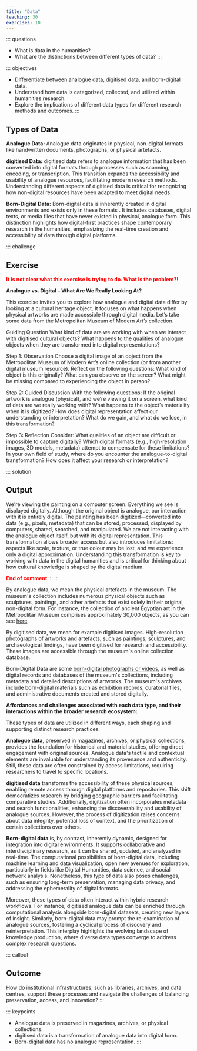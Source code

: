 ```yaml
---
title: "Data"
teaching: 30
exercises: 10
---
```


::: questions 
- What is data in the humanities?
- What are the distinctions between different types of data?
:::

::: objectives
- Differentiate between analogue data, digitised data, and born-digital data.
- Understand how data is categorized, collected, and utilized within humanities research.
- Explore the implications of different data types for different research methods and outcomes.
:::

## Types of Data

**Analogue Data:**
Analogue data originates in physical, non-digital formats like handwritten documents, photographs, or physical artefacts.

**digitised Data:**
digitised data refers to analogue information that has been converted into digital formats through processes such as scanning, encoding, or transcription. This transition expands the accessibility and usability of analogue resources, facilitating modern research methods. Understanding different aspects of digitised data is critical for recognizing how non-digital resources have been adapted to meet digital needs.

**Born-Digital Data:**
Born-digital data is inherently created in digital environments and exists only in these formats . It includes databases, digital texts, or media files that have never existed in physical, analogue form. This distinction highlights how digital-first practices shape contemporary research in the humanities, emphasizing the real-time creation and accessibility of data through digital platforms.


::: challenge
## Exercise

**<span style="color:red">It is not clear what this exercise is trying to do. What is the problem?! </span>**

**Analogue vs. Digital – What Are We Really Looking At?**

This exercise invites you to explore how analogue and digital data differ by looking at a cultural heritage object. It focuses on what happens when physical artworks are made accessible through digital media. 
Let’s take some data from the Metropolitan Museum of Modern Art’s collection.   

Guiding Question
What kind of data are we working with when we interact with digitised cultural objects? What happens to the qualities of analogue objects when they are transformed into digital representations?   

Step 1: Observation
Choose a digital image of an object from the Metropolitan Museum of Modern Art’s online collection (or from another digital museum resource).
Reflect on the following questions:
What kind of object is this originally?
What can you observe on the screen?
What might be missing compared to experiencing the object in person?   

Step 2: Guided Discussion
With the following questions:
If the original artwork is analogue (physical), and we’re viewing it on a screen, what kind of data are we really working with?
What happens to the object’s materiality when it is digitized?
How does digital representation affect our understanding or interpretation?
What do we gain, and what do we lose, in this transformation?   

Step 3: Reflection
Consider:
What qualities of an object are difficult or impossible to capture digitally?
Which digital formats (e.g., high-resolution images, 3D models, metadata) attempt to compensate for these limitations?
In your own field of study, where do you encounter the analogue-to-digital transformation? How does it affect your research or interpretation?

::: solution 
## Output

We're viewing the painting on a computer screen. Everything we see is displayed digitally. Although the original object is analogue, our interaction with it is entirely digital. The painting has been digitized—converted into data (e.g., pixels, metadata) that can be stored, processed, displayed by computers, shared, searched, and manipulated. We are not interacting with the analogue object itself, but with its digital representation. This transformation allows broader access but also introduces limitations: aspects like scale, texture, or true colour may be lost, and we experience only a digital approximation. Understanding this transformation is key to working with data in the digital humanities and is critical for thinking about how cultural knowledge is shaped by the digital medium.   

**<span style="color:red">End of comment </span>**
:::
:::  

By analogue data, we mean the physical artefacts in the museum. The museum's collection includes numerous physical objects such as sculptures, paintings, and other artefacts that exist solely in their original, non-digital form. For instance, the collection of ancient Egyptian art in the Metropolitan Museum comprises approximately 30,000 objects, as you can see [here](https://www.metmuseum.org/about-the-met/collection-areas/egyptian-art).

By digitised data, we mean for example digitised images. High-resolution photographs of artworks and artefacts, such as paintings, sculptures, and archaeological findings, have been digitised for research and accessibility. These images are accessible through the museum's online collection database.

Born-Digital Data are some [born-digital photographs or videos](https://www.metmuseum.org/art/collection/search/302616), as well as digital records and databases of the museum's collections, including metadata and detailed descriptions of artworks. The museum's archives include born-digital materials such as exhibition records, curatorial files, and administrative documents created and stored digitally.

**Affordances and challenges associated with each data type, and their interactions within the broader research ecosystem:**

These types of data are utilized in different ways, each shaping and supporting distinct research practices.

**Analogue data**, preserved in magazines, archives, or physical collections, provides the foundation for historical and material studies, offering direct engagement with original sources. Analogue data's tactile and contextual elements are invaluable for understanding its provenance and authenticity. Still, these data are often constrained by access limitations, requiring researchers to travel to specific locations.

**digitised data** transforms the accessibility of these physical sources, enabling remote access through digital platforms and repositories. This shift democratizes research by bridging geographic barriers and facilitating comparative studies. Additionally, digitization often incorporates metadata and search functionalities, enhancing the discoverability and usability of analogue sources. However, the process of digitization raises concerns about data integrity, potential loss of context, and the prioritization of certain collections over others.

**Born-digital data** is, by contrast, inherently dynamic, designed for integration into digital environments. It supports collaborative and interdisciplinary research, as it can be shared, updated, and analyzed in real-time. The computational possibilities of born-digital data, including machine learning and data visualization, open new avenues for exploration, particularly in fields like Digital Humanities, data science, and social network analysis. Nonetheless, this type of data also poses challenges, such as ensuring long-term preservation, managing data privacy, and addressing the ephemerality of digital formats.

Moreover, these types of data often interact within hybrid research workflows. For instance, digitised analogue data can be enriched through computational analysis alongside born-digital datasets, creating new layers of insight. Similarly, born-digital data may prompt the re-examination of analogue sources, fostering a cyclical process of discovery and reinterpretation. This interplay highlights the evolving landscape of knowledge production, where diverse data types converge to address complex research questions. 
  
::: callout
## Outcome
How do institutional infrastructures, such as libraries, archives, and data centres, support these processes and navigate the challenges of balancing preservation, access, and innovation?
:::  
    
::: keypoints  
- Analogue data is preserved in magazines, archives, or physical collections. 
- digitised data is a transformation of analogue data into digital form. 
- Born-digital data has no analogue representation. 
:::  
